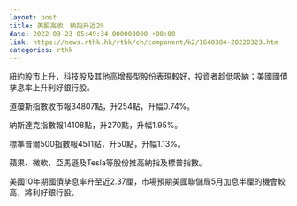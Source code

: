 ```yaml
---
layout: post
title: 美股高收　納指升近2%
date: 2022-03-23 05:49:34.000000000 +08:00
link: https://news.rthk.hk/rthk/ch/component/k2/1640384-20220323.htm
categories: rthk
---
```


紐約股市上升，科技股及其他高增長型股份表現較好，投資者趁低吸納；美國國債孳息率上升利好銀行股。

道瓊斯指數收市報34807點，升254點，升幅0.74%。

納斯達克指數報14108點，升270點，升幅1.95%。

標準普爾500指數報4511點，升50點，升幅1.13%。

蘋果、微軟、亞馬遜及Tesla等股份推高納指及標普指數。

美國10年期國債孳息率升至近2.37厘，市場預期美國聯儲局5月加息半厘的機會較高，將利好銀行股。
